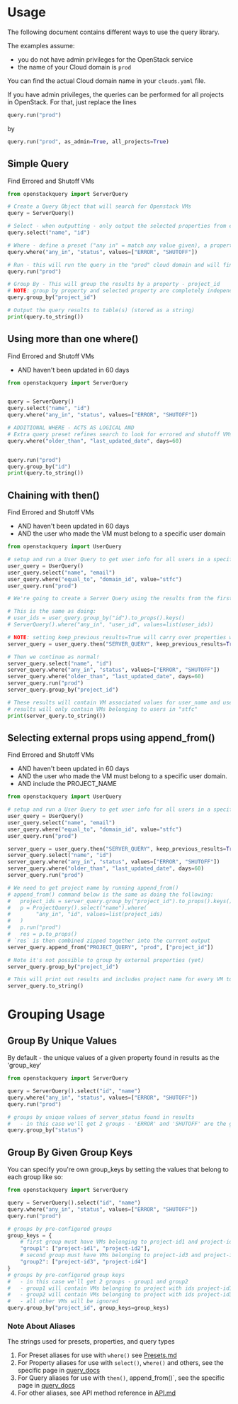 # Usage
The following document contains different ways to use the query library.

The examples assume:
* you do not have admin privileges for the OpenStack service
* the name of your Cloud domain is `prod`

You can find the actual Cloud domain name in your `clouds.yaml` file.

If you have admin privileges, the queries can be performed for all projects in OpenStack. For that, just replace the lines

```python
query.run("prod")
```

by

```python
query.run("prod", as_admin=True, all_projects=True)
```

## Simple Query
Find Errored and Shutoff VMs

```python
from openstackquery import ServerQuery

# Create a Query Object that will search for Openstack VMs
query = ServerQuery()

# Select - when outputting - only output the selected properties from each VM
query.select("name", "id")

# Where - define a preset ("any in" = match any value given), a property to apply it to (server status) and value/s to look for (ERROR, SHUTOFF)
query.where("any_in", "status", values=["ERROR", "SHUTOFF"])

# Run - this will run the query in the "prod" cloud domain and will find VMs in your project set in `clouds.yaml`.
query.run("prod")

# Group By - This will group the results by a property - project_id
# NOTE: group by property and selected property are completely independent
query.group_by("project_id")

# Output the query results to table(s) (stored as a string)
print(query.to_string())
```


## Using more than one where()

Find Errored and Shutoff VMs
- AND haven't been updated in 60 days

```python
from openstackquery import ServerQuery


query = ServerQuery()
query.select("name", "id")
query.where("any_in", "status", values=["ERROR", "SHUTOFF"])

# ADDITIONAL WHERE - ACTS AS LOGICAL AND
# Extra query preset refines search to look for errored and shutoff VMs that haven't been updated in 60 days
query.where("older_than", "last_updated_date", days=60)


query.run("prod")
query.group_by("id")
print(query.to_string())
```

## Chaining with then()

Find Errored and Shutoff VMs
- AND haven't been updated in 60 days
- AND the user who made the VM must belong to a specific user domain


```python
from openstackquery import UserQuery

# setup and run a User Query to get user info for all users in a specific domain
user_query = UserQuery()
user_query.select("name", "email")
user_query.where("equal_to", "domain_id", value="stfc")
user_query.run("prod")

# We're going to create a Server Query using the results from the first query

# This is the same as doing:
# user_ids = user_query.group_by("id").to_props().keys()
# ServerQuery().where("any_in", "user_id", values=list(user_ids))

# NOTE: setting keep_previous_results=True will carry over properties we've selected for from the previous query
server_query = user_query.then("SERVER_QUERY", keep_previous_results=True)

# Then we continue as normal!
server_query.select("name", "id")
server_query.where("any_in", "status", values=["ERROR", "SHUTOFF"])
server_query.where("older_than", "last_updated_date", days=60)
server_query.run("prod")
server_query.group_by("project_id")

# These results will contain VM associated values for user_name and user_email
# results will only contain VMs belonging to users in "stfc"
print(server_query.to_string())
```

## Selecting external props using append_from()

Find Errored and Shutoff VMs
- AND haven't been updated in 60 days
- AND the user who made the VM must belong to a specific user domain.
- AND include the PROJECT_NAME

```python
from openstackquery import UserQuery

# setup and run a User Query to get user info for all users in a specific domain
user_query = UserQuery()
user_query.select("name", "email")
user_query.where("equal_to", "domain_id", value="stfc")
user_query.run("prod")

server_query = user_query.then("SERVER_QUERY", keep_previous_results=True)
server_query.select("name", "id")
server_query.where("any_in", "status", values=["ERROR", "SHUTOFF"])
server_query.where("older_than", "last_updated_date", days=60)
server_query.run("prod")

# We need to get project name by running append_from()
# append_from() command below is the same as doing the following:
#   project_ids = server_query.group_by("project_id").to_props().keys()
#   p = ProjectQuery().select("name").where(
#        "any_in", "id", values=list(project_ids)
#   )
#   p.run("prod")
#   res = p.to_props()
# `res` is then combined zipped together into the current output
server_query.append_from("PROJECT_QUERY", "prod", ["project_id"])

# Note it's not possible to group by external properties (yet)
server_query.group_by("project_id")

# This will print out results and includes project name for every VM too
server_query.to_string()
```

# Grouping Usage

## Group By Unique Values
By default - the unique values of a given property found in results as the 'group_key'
```python
from openstackquery import ServerQuery

query = ServerQuery().select("id", "name")
query.where("any_in", "status", values=["ERROR", "SHUTOFF"])
query.run("prod")

# groups by unique values of server_status found in results
#   - in this case we'll get 2 groups - 'ERROR' and 'SHUTOFF' are the group keys
query.group_by("status")
```

## Group By Given Group Keys
You can specify you're own group_keys by setting the values that belong to each group like so:
```python
from openstackquery import ServerQuery

query = ServerQuery().select("id", "name")
query.where("any_in", "status", values=["ERROR", "SHUTOFF"])
query.run("prod")

# groups by pre-configured groups
group_keys = {
    # first group must have VMs belonging to project-id1 and project-id2
    "group1": ["project-id1", "project-id2"],
    # second group must have VMs belonging to project-id3 and project-id3
    "group2": ["project-id3", "project-id4"]
}
# groups by pre-configured group keys
#   - in this case we'll get 2 groups - group1 and group2
#   - group1 will contain VMs belonging to project with ids project-id1 and project-id2
#   - group2 will contain VMs belonging to project with ids project-id3 and project-id4
#   - all other VMs will be ignored
query.group_by("project_id", group_keys=group_keys)
```

### Note About Aliases

The strings used for presets, properties, and query types

1. For Preset aliases for use with `where()` see [Presets.md](PRESETS.md)
2. For Property aliases for use with `select()`, `where()` and others, see the specific page in [query_docs](query_docs)
3. For Query aliases for use with `then()`, append_from()`, see the specific page in [query_docs](query_docs)
4. For other aliases, see API method reference in [API.md](API.md)
